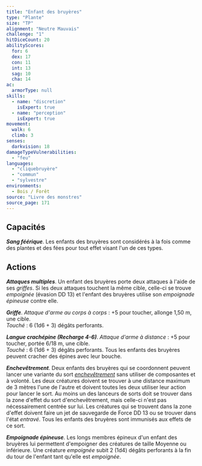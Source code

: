 ```yaml
---
title: "Enfant des bruyères"
type: "Plante"
size: "TP"
alignment: "Neutre Mauvais"
challenge: "1"
hitDiceCount: 20
abilityScores:
  for: 6
  dex: 17
  con: 11
  int: 13
  sag: 10
  cha: 14
ac:
  armorType: null
skills:
  - name: "discretion"
    isExpert: true
  - name: "perception"
    isExpert: true
movement:
  walk: 6
  climb: 3
senses:
  darkvision: 18
damageTypeVulnerabilities:
  - "feu"
languages:
  - "cliquebruyère"
  - "commun"
  - "sylvestre"
environments:
  - Bois / Forêt
source: "Livre des monstres"
source_page: 171
---
```

## Capacités
_**Sang féérique**_. Les enfants des bruyères sont considérés à la fois comme des plantes et des fées pour tout effet visant l'un de ces types.

## Actions
_**Attaques multiples**_. Un enfant des bruyères porte deux attaques à l'aide de ses _griffes_. Si les deux attaques touchent la même cible, celle-ci se trouve _empoignée_ (évasion DD 13) et l'enfant des bruyères utilise son _empoignade épineuse_ contre elle.

_**Griffe**_. _Attaque d'arme au corps à corps_ : +5 pour toucher, allonge 1,50 m, une cible.  
_Touché_ : 6 (1d6 + 3) dégâts perforants.

_**Langue crachépine (Recharge 4-6)**_. _Attaque d'arme à distance_ : +5 pour toucher, portée 6/18 m, une cible.  
_Touché_ : 6 (1d6 + 3) dégâts perforants. Tous les enfants des bruyères peuvent cracher des épines avec leur bouche.

_**Enchevêtrement**_. Deux enfants des bruyères qui se coordonnent peuvent lancer une variante du sort [_enchevêtrement_](/grimoire/enchevetrement/) sans utiliser de composantes et à volonté. Les deux créatures doivent se trouver à une distance maximum de 3 mètres l'une de l'autre et doivent toutes les deux utiliser leur action pour lancer le sort. Au moins un des lanceurs de sorts doit se trouver dans la zone d'effet du sort d'enchevêtrement, mais celle-ci n'est pas nécessairement centrée sur lui. Les créatures qui se trouvent dans la zone d'effet doivent faire un jet de sauvegarde de Force DD 13 ou se trouver dans l'état _entravé_. Tous les enfants des bruyères sont immunisés aux effets de ce sort.

_**Empoignade épineuse**_. Les longs membres épineux d'un enfant des bruyères lui permettent d'empoigner des créatures de taille Moyenne ou inférieure. Une créature _empoignée_ subit 2 (1d4) dégâts perforants à la fin du tour de l'enfant tant qu'elle est _empoignée_.
